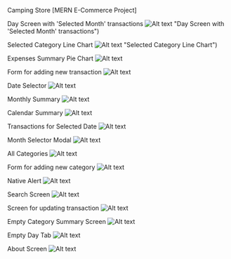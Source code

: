Camping Store [MERN E-Commerce Project]

Day Screen with 'Selected Month' transactions
![Alt text](https://raw.githubusercontent.com/kcnabin/money-manager-react-native/main/assets/screenshots/day-tab.png) "Day Screen with 'Selected Month' transactions")

Selected Category Line Chart
![Alt text](https://raw.githubusercontent.com/kcnabin/money-manager-react-native/main/assets/screenshots/category-line-chart.png) "Selected Category Line Chart")

Expenses Summary Pie Chart
![Alt text](https://raw.githubusercontent.com/kcnabin/money-manager-react-native/main/assets/screenshots/expenses-summary-pie-chart.png "Expenses Summary Pie Chart")

Form for adding new transaction
![Alt text](https://raw.githubusercontent.com/kcnabin/money-manager-react-native/main/assets/screenshots/add-transaction-form.png "Form for adding new transaction")

Date Selector
![Alt text](https://raw.githubusercontent.com/kcnabin/money-manager-react-native/main/assets/screenshots/native-date-selector.png?raw=true "Date Selector")

Monthly Summary
![Alt text](https://raw.githubusercontent.com/kcnabin/money-manager-react-native/main/assets/screenshots/month-tab.png "Monthly Summary")

Calendar Summary
![Alt text](https://raw.githubusercontent.com/kcnabin/money-manager-react-native/main/assets/screenshots/calendar-tab.png "Calendar Summary")

Transactions for Selected Date
![Alt text](https://raw.githubusercontent.com/kcnabin/money-manager-react-native/main/assets/screenshots/selected-date-transactions.png "Transactions for Selected Date")

Month Selector Modal
![Alt text](https://raw.githubusercontent.com/kcnabin/money-manager-react-native/main/assets/screenshots/month-selector-modal.png "Month Selector Modal")

All Categories
![Alt text](https://raw.githubusercontent.com/kcnabin/money-manager-react-native/main/assets/screenshots/all-categories.png "All Categories")

Form for adding new category
![Alt text](https://raw.githubusercontent.com/kcnabin/money-manager-react-native/main/assets/screenshots/add-category-form.png "Form for adding new category")

Native Alert
![Alt text](https://raw.githubusercontent.com/kcnabin/money-manager-react-native/main/assets/screenshots/native-alert.png "Native Alert")

Search Screen
![Alt text](https://raw.githubusercontent.com/kcnabin/money-manager-react-native/main/assets/screenshots/search-screen.png "Search Screen")

Screen for updating transaction
![Alt text](https://raw.githubusercontent.com/kcnabin/money-manager-react-native/main/assets/screenshots/update-transaction-screen.png "Screen for updating transaction")

Empty Category Summary Screen
![Alt text](https://raw.githubusercontent.com/kcnabin/money-manager-react-native/main/assets/screenshots/empty-summary.png "Empty Category Summary Screen")

Empty Day Tab
![Alt text](https://raw.githubusercontent.com/kcnabin/money-manager-react-native/main/assets/screenshots/empty-day-tab.png "Empty Day Tab")

About Screen
![Alt text](https://raw.githubusercontent.com/kcnabin/money-manager-react-native/main/assets/screenshots/about-screen.png "About Screen")


